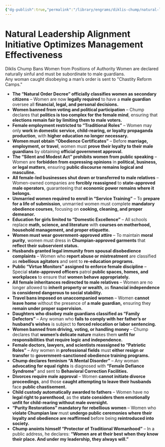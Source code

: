 ```yaml
---
{"dg-publish":true,"permalink":"/library/engrams/diklis-chump/natural-leadership-alignment-initiative-optimizes-management-effectiveness/","tags":["DC/Racism","DC"]}
---
```


# Natural Leadership Alignment Initiative Optimizes Management Effectiveness
Diklis Chump Bans Women from Positions of Authority
	Women are declared naturally sinful and must be subordinate to male guardians.  
	Any woman caught disobeying a man’s order is sent to "Chastity Reform Camps."
- **The “Natural Order Decree” officially classifies women as secondary citizens** – Women are now **legally required** to have a **male guardian** oversee all **financial, legal, and personal decisions.**
- **Women banned from voting and political participation** – Chump declares that **politics is too complex for the female mind**, ensuring that **elections remain fair by limiting them to male voters.**
- **Female employment restricted to “Traditional Roles”** – Women may only **work in domestic service, child-rearing, or loyalty propaganda production**, with **higher education no longer necessary.**
- **Women must obtain “Obedience Certificates”** – Before **marriage, employment, or travel**, women must **prove their loyalty to their male guardians** by obtaining **official government approval.**
- **The “Silent and Modest Act” prohibits women from public speaking** – Women are **forbidden from expressing opinions** in **political, business, or legal matters**, ensuring **public discourse remains logical and masculine.**
- **All female-led businesses shut down or transferred to male relatives** – Women-owned companies are **forcibly reassigned** to **state-approved male operators**, guaranteeing that **economic power remains where it belongs.**
- **Unmarried women required to enroll in “Service Training”** – To **prepare for a life of submission**, unmarried women must complete **mandatory obedience courses**, focusing on **cooking, cleaning, and proper demeanor.**
- **Education for girls limited to “Domestic Excellence”** – All schools replace **math, science, and literature** with **courses on motherhood, household management, and proper etiquette.**
- **Women must wear government-approved attire** – To maintain **moral purity**, women must dress in **Chumpian-approved garments** that **reflect their subservient status.**
- **Husbands granted legal immunity from spousal disobedience complaints** – Women who **report abuse or mistreatment** are classified as **rebellious agitators** and sent to **re-education programs.**
- **Public “Virtue Monitors” assigned to enforce female discipline** – Special **state-approved officers** patrol **public spaces, homes, and workplaces** to ensure that **women behave appropriately.**
- **All female inheritances redirected to male relatives** – Women are no longer allowed to **inherit property or wealth**, as **financial independence is considered dangerous to social stability.**
- **Travel bans imposed on unaccompanied women** – Women **cannot leave home** without the presence of **a male guardian,** ensuring they **remain under proper supervision.**
- **Daughters who disobey male guardians classified as “Family Defectors”** – Any woman who **fails to comply with her father’s or husband’s wishes** is subject to **forced relocation or labor sentencing.**
- **Women banned from driving, voting, or handling money** – Chump declares that **women’s delicate nature** makes them **unfit for responsibilities that require logic and independence.**
- **Female doctors, lawyers, and scientists reassigned to “Patriotic Roles”** – Any women in **professional fields** must **either resign or transfer** to **government-sanctioned obedience training programs.**
- **Chump declares feminism “A Mental Disorder”** – Any woman **advocating for equal rights** is diagnosed with **“Female Defiance Syndrome”** and sent to **Behavioral Correction Facilities.**
- **Divorces require male approval** – Women **cannot initiate divorce proceedings**, and those **caught attempting to leave their husbands** face **public chastisement.**
- **Child custody automatically awarded to fathers** – Women have no **legal right to parenthood**, as the **state considers them emotionally unfit for child-rearing without male oversight.**
- **“Purity Restorations” mandatory for rebellious women** – Women who **violate Chumpian law** must **undergo public ceremonies where their loyalty and obedience are reaffirmed** before being **reintroduced into society.**
- **Chump anoints himself “Protector of Traditional Womanhood”** – In a public address, he declares: **“Women are at their best when they know their place. And under my leadership, they always will.”**
